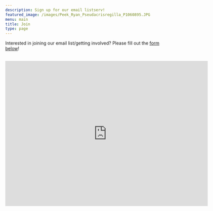 ```yaml
---
description: Sign up for our email listserv!
featured_image: /images/Peek_Ryan_Pseudacrisregilla_P1060895.JPG
menu: main
title: Join
type: page
---
```


Interested in joining our email list/getting involved? Please fill out the [form below](https://forms.gle/k62iX5fu7vwWVFSc9)!

<br>


<iframe src="https://docs.google.com/forms/d/e/1FAIpQLSdqv45AEcruOHHm9gzccACszY0mnByM0nNzGqkWNpnI7ItxnA/viewform?embedded=true" width="640" height="459" frameborder="0" marginheight="0" marginwidth="0">Loading…</iframe>